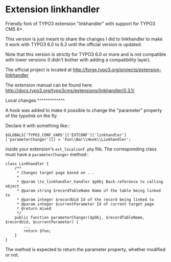 Extension linkhandler
=====================

Friendly fork of TYPO3 extension "linkhandler" with support for TYPO3 CMS 6+.

This version is just meant to share the changes I did to linkhandler to
make it work with TYPO3 6.0 to 6.2 until the official version is updated.

Note that this version is strictly for TYPO3 6.0 or more and is not compatible
with lower versions (I didn't bother with adding a compatibility layer).

The official project is located at http://forge.typo3.org/projects/extension-linkhandler

The extension manual can be found here: http://docs.typo3.org/typo3cms/extensions/linkhandler/0.3.1/

Local changes
^^^^^^^^^^^^^

A hook was added to make it possible to change the "parameter" property
of the typolink on the fly.

Declare it with something like::

	$GLOBALS['TYPO3_CONF_VARS']['EXTCONF']['linkhandler']['parameterChanger'][] = 'Foo\\Bar\\Hook\\Linkhandler';

inside your extension's `ext_localconf.php` file. The corresponding class must
have a `parameterChanger` method::

	class Linkhandler {
		/**
		 * Changes target page based on ...
		 *
		 * @param \tx_linkhandler_handler $pObj Back-reference to calling object
		 * @param string $recordTableName Name of the table being linked to
		 * @param integer $recordUid Id of the record being linked to
		 * @param integer $currentParameter Id of current target page
		 * @return mixed
		 */
		public function parameterChanger($pObj, $recordTableName, $recordUid, $currentParameter) {
			...
			return $foo;
		}
	}

The method is expected to return the parameter property, whether modified
or not.
